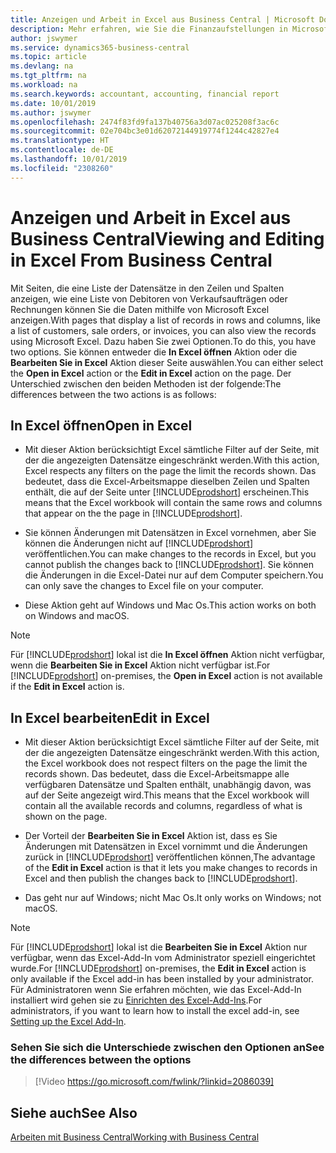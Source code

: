 ```yaml
---
title: Anzeigen und Arbeit in Excel aus Business Central | Microsoft Docs
description: Mehr erfahren, wie Sie die Finanzaufstellungen in Microsoft Excel von  Business Central für eine Analyse der Daten öffnen können.
author: jswymer
ms.service: dynamics365-business-central
ms.topic: article
ms.devlang: na
ms.tgt_pltfrm: na
ms.workload: na
ms.search.keywords: accountant, accounting, financial report
ms.date: 10/01/2019
ms.author: jswymer
ms.openlocfilehash: 2474f83fd9fa137b40756a3d07ac025208f3ac6c
ms.sourcegitcommit: 02e704bc3e01d62072144919774f1244c42827e4
ms.translationtype: HT
ms.contentlocale: de-DE
ms.lasthandoff: 10/01/2019
ms.locfileid: "2308260"
---
```

# <a name="viewing-and-editing-in-excel-from-business-central"></a><span data-ttu-id="c4e7f-103">Anzeigen und Arbeit in Excel aus Business Central</span><span class="sxs-lookup"><span data-stu-id="c4e7f-103">Viewing and Editing in Excel From Business Central</span></span> 

<span data-ttu-id="c4e7f-104">Mit Seiten, die eine Liste der Datensätze in den Zeilen und Spalten anzeigen, wie eine Liste von Debitoren von Verkaufsaufträgen oder Rechnungen können Sie die Daten mithilfe von Microsoft Excel anzeigen.</span><span class="sxs-lookup"><span data-stu-id="c4e7f-104">With pages that display a list of records in rows and columns, like a list of customers, sale orders, or invoices, you can also view the records using Microsoft Excel.</span></span> <span data-ttu-id="c4e7f-105">Dazu haben Sie zwei Optionen.</span><span class="sxs-lookup"><span data-stu-id="c4e7f-105">To do this, you have two options.</span></span> <span data-ttu-id="c4e7f-106">Sie können entweder die **In Excel öffnen** Aktion oder die **Bearbeiten Sie in Excel** Aktion dieser Seite auswählen.</span><span class="sxs-lookup"><span data-stu-id="c4e7f-106">You can either select the **Open in Excel** action or the **Edit in Excel** action on the page.</span></span> <span data-ttu-id="c4e7f-107">Der Unterschied zwischen den beiden Methoden ist der folgende:</span><span class="sxs-lookup"><span data-stu-id="c4e7f-107">The differences between the two actions is as follows:</span></span>  

## <a name="open-in-excel"></a><span data-ttu-id="c4e7f-108">In Excel öffnen</span><span class="sxs-lookup"><span data-stu-id="c4e7f-108">Open in Excel</span></span>

-    <span data-ttu-id="c4e7f-109">Mit dieser Aktion berücksichtigt Excel sämtliche Filter auf der Seite, mit der die angezeigten Datensätze eingeschränkt werden.</span><span class="sxs-lookup"><span data-stu-id="c4e7f-109">With this action, Excel respects any filters on the page the limit the records shown.</span></span> <span data-ttu-id="c4e7f-110">Das bedeutet, dass die Excel-Arbeitsmappe dieselben Zeilen und Spalten enthält, die auf der Seite unter [!INCLUDE[prodshort](includes/prodshort.md)] erscheinen.</span><span class="sxs-lookup"><span data-stu-id="c4e7f-110">This means that the Excel workbook will contain the same rows and columns that appear on the the page in [!INCLUDE[prodshort](includes/prodshort.md)].</span></span>

-    <span data-ttu-id="c4e7f-111">Sie können Änderungen mit Datensätzen in Excel vornehmen, aber Sie können die Änderungen nicht auf  [!INCLUDE[prodshort](includes/prodshort.md)] veröffentlichen.</span><span class="sxs-lookup"><span data-stu-id="c4e7f-111">You can make changes to the records in Excel, but you cannot publish the changes back to [!INCLUDE[prodshort](includes/prodshort.md)].</span></span> <span data-ttu-id="c4e7f-112">Sie können die Änderungen in die Excel-Datei nur auf dem Computer speichern.</span><span class="sxs-lookup"><span data-stu-id="c4e7f-112">You can only save the changes to Excel file on your computer.</span></span> 

-    <span data-ttu-id="c4e7f-113">Diese Aktion geht auf Windows und Mac Os.</span><span class="sxs-lookup"><span data-stu-id="c4e7f-113">This action works on both on Windows and macOS.</span></span> 

>[!NOTE]
><span data-ttu-id="c4e7f-114">Für [!INCLUDE[prodshort](includes/prodshort.md)] lokal ist die **In Excel öffnen** Aktion nicht verfügbar, wenn die **Bearbeiten Sie in Excel** Aktion nicht verfügbar ist.</span><span class="sxs-lookup"><span data-stu-id="c4e7f-114">For [!INCLUDE[prodshort](includes/prodshort.md)] on-premises, the **Open in Excel** action is not available if the **Edit in Excel** action is.</span></span>

## <a name="edit-in-excel"></a><span data-ttu-id="c4e7f-115">In Excel bearbeiten</span><span class="sxs-lookup"><span data-stu-id="c4e7f-115">Edit in Excel</span></span>

-    <span data-ttu-id="c4e7f-116">Mit dieser Aktion berücksichtigt Excel sämtliche Filter auf der Seite, mit der die angezeigten Datensätze eingeschränkt werden.</span><span class="sxs-lookup"><span data-stu-id="c4e7f-116">With this action, the Excel workbook does not respect filters on the page the limit the records shown.</span></span> <span data-ttu-id="c4e7f-117">Das bedeutet, dass die Excel-Arbeitsmappe alle verfügbaren Datensätze und Spalten enthält, unabhängig davon, was auf der Seite angezeigt wird.</span><span class="sxs-lookup"><span data-stu-id="c4e7f-117">This means that the Excel workbook will contain all the available records and columns, regardless of what is shown on the page.</span></span> 

-    <span data-ttu-id="c4e7f-118">Der Vorteil der **Bearbeiten Sie in Excel** Aktion ist, dass es Sie Änderungen mit Datensätzen in Excel vornimmt und die Änderungen zurück in [!INCLUDE[prodshort](includes/prodshort.md)] veröffentlichen können,</span><span class="sxs-lookup"><span data-stu-id="c4e7f-118">The advantage of the **Edit in Excel** action is that it lets you make changes to records in Excel and then publish the changes back to [!INCLUDE[prodshort](includes/prodshort.md)].</span></span>

-    <span data-ttu-id="c4e7f-119">Das geht nur auf Windows; nicht Mac Os.</span><span class="sxs-lookup"><span data-stu-id="c4e7f-119">It only works on Windows; not macOS.</span></span>

>[!NOTE]
><span data-ttu-id="c4e7f-120">Für [!INCLUDE[prodshort](includes/prodshort.md)] lokal ist die **Bearbeiten Sie in Excel** Aktion nur verfügbar, wenn das Excel-Add-In vom Administrator speziell eingerichtet wurde.</span><span class="sxs-lookup"><span data-stu-id="c4e7f-120">For [!INCLUDE[prodshort](includes/prodshort.md)] on-premises, the **Edit in Excel** action is only available if the Excel add-in has been installed by your administrator.</span></span> <span data-ttu-id="c4e7f-121">Für Administratoren wenn Sie erfahren möchten, wie das Excel-Add-In installiert wird gehen sie zu [Einrichten des Excel-Add-Ins](https://docs.microsoft.com/en-us/dynamics365/business-central/dev-itpro/administration/configuring-excel-addin).</span><span class="sxs-lookup"><span data-stu-id="c4e7f-121">For administrators, if you want to learn how to install the excel add-in, see [Setting up the Excel Add-In](https://docs.microsoft.com/en-us/dynamics365/business-central/dev-itpro/administration/configuring-excel-addin).</span></span>

### <a name="see-the-differences-between-the-options"></a><span data-ttu-id="c4e7f-122">Sehen Sie sich die Unterschiede zwischen den Optionen an</span><span class="sxs-lookup"><span data-stu-id="c4e7f-122">See the differences between the options</span></span> 
> [!Video https://go.microsoft.com/fwlink/?linkid=2086039]

## <a name="see-also"></a><span data-ttu-id="c4e7f-123">Siehe auch</span><span class="sxs-lookup"><span data-stu-id="c4e7f-123">See Also</span></span>
[<span data-ttu-id="c4e7f-124">Arbeiten mit  Business Central</span><span class="sxs-lookup"><span data-stu-id="c4e7f-124">Working with Business Central</span></span>](ui-work-product.md)  
